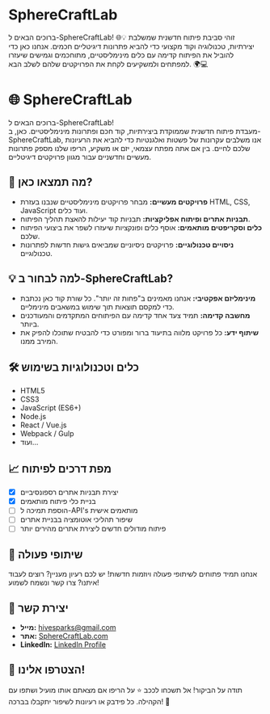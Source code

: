 # SphereCraftLab
ברוכים הבאים ל-SphereCraftLab! 🌐💡 זוהי סביבת פיתוח חדשנית שמשלבת יצירתיות, טכנולוגיה וקוד מקצועי כדי להביא פתרונות דיגיטליים חכמים. אנחנו כאן כדי להוביל את הפיתוח קדימה עם כלים מינימליסטיים, מתוחכמים וגמישים שיעזרו למפתחים ולמשקיעים לקחת את הפרויקטים שלהם לשלב הבא. 🌍💻

# 🌐 SphereCraftLab

ברוכים הבאים ל-SphereCraftLab!  
מעבדת פיתוח חדשנית שממוקדת ביצירתיות, קוד חכם ופתרונות מינימליסטיים. כאן, ב-SphereCraftLab, אנו משלבים עקרונות של פשטות ואלגנטיות כדי להביא את הרעיונות שלכם לחיים. בין אם אתה מפתח עצמאי, יזם או משקיע, הריפו שלנו מספק פתרונות מעשיים וחדשניים עבור מגוון פרויקטים דיגיטליים.

## 🚀 מה תמצאו כאן?
- **פרויקטים מעשיים:** מבחר פרויקטים מינימליסטיים שנבנו בעזרת HTML, CSS, JavaScript ועוד כלים.
- **תבניות אתרים ופיתוח אפליקציות:** תבניות קוד יעילות להאצת תהליך הפיתוח.
- **כלים וסקריפטים מותאמים:** אוסף כלים ופונקציות שיעזרו לשפר את ביצועי הפיתוח שלכם.
- **ניסויים טכנולוגיים:** פרויקטים ניסיוניים שמביאים גישות חדשות לפתרונות טכנולוגיים.

## 💡 למה לבחור ב-SphereCraftLab?
- **מינימליזם אפקטיבי:** אנחנו מאמינים ב"פחות זה יותר". כל שורת קוד כאן נכתבת כדי למקסם תוצאות תוך שימוש במשאבים מינימליים.
- **מחשבה קדימה:** תמיד צעד אחד קדימה עם הפיתוחים המתקדמים והמעודכנים ביותר.
- **שיתוף ידע:** כל פרויקט מלווה בתיעוד ברור ומפורט כדי להבטיח שתוכלו להפיק את המירב ממנו.
  
## 🛠️ כלים וטכנולוגיות בשימוש
- HTML5
- CSS3
- JavaScript (ES6+)
- Node.js
- React / Vue.js
- Webpack / Gulp
- ועוד...

## 📈 מפת דרכים לפיתוח
- [x] יצירת תבניות אתרים רספונסיביים
- [x] בניית כלי פיתוח מותאמים
- [ ] הוספת תמיכה ל-API's מותאמים אישית
- [ ] שיפור תהליכי אוטומציה בבניית אתרים
- [ ] פיתוח מודולים חדשים ליצירת אתרים מהירים יותר

## 🤝 שיתופי פעולה
אנחנו תמיד פתוחים לשיתופי פעולה ויוזמות חדשות! יש לכם רעיון מעניין? רוצים לעבוד איתנו? צרו קשר ונשמח לשמוע!

## 📧 יצירת קשר
- **מייל:** hivesparks@gmail.com
- **אתר:** [SphereCraftLab.com](https://AnLoMinus.GitHub.io/SphereCraftLab)
- **LinkedIn:** [LinkedIn Profile](https://linkedin.com/in/username)

## 💬 הצטרפו אלינו!
תודה על הביקור! אל תשכחו לככב ⭐ על הריפו אם מצאתם אותו מועיל ושתפו עם הקהילה. כל פידבק או רעיונות לשיפור יתקבלו בברכה! 👏

